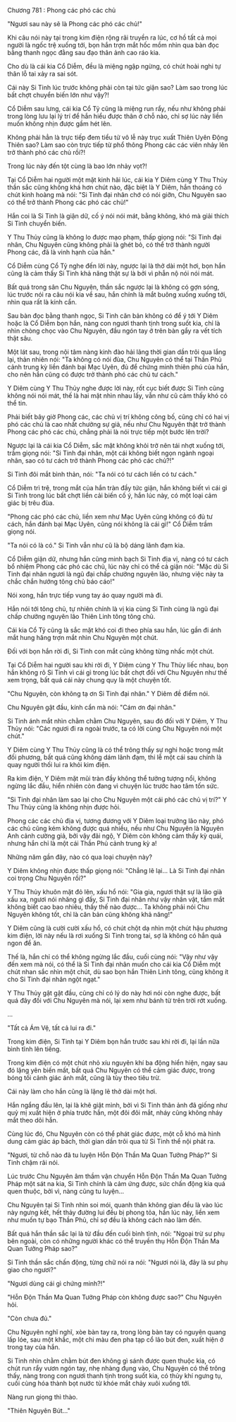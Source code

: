 




Chương 781 : Phong các phó các chủ


"Ngươi sau này sẽ là Phong các phó các chủ!"

Khi câu nói này tại trong kim điện rộng rãi truyền ra lúc, cơ hồ tất cả mọi người là ngốc trệ xuống tới, bọn hắn trợn mắt hốc mồm nhìn qua bàn đọc bằng thanh ngọc đằng sau đạo thân ảnh cao ráo kia.

Cho dù là cái kia Cổ Diễm, đều là miệng ngập ngừng, có chút hoài nghi tự thân lỗ tai xảy ra sai sót.

Cái này Si Tinh lúc trước không phải còn tại tức giận sao? Làm sao trong lúc bất chợt chuyển biến lớn như vậy?!

Cổ Diễm sau lưng, cái kia Cổ Tỷ cũng là miệng run rẩy, nếu như không phải trong lòng lưu lại lý trí để hắn hiểu được thân ở chỗ nào, chỉ sợ lúc này liền muốn không nhịn được gầm hét lên.

Không phải hẳn là trực tiếp đem tiểu tử vô lễ này trục xuất Thiên Uyên Động Thiên sao? Làm sao còn trực tiếp từ phổ thông Phong các các viên nhảy lên trở thành phó các chủ rồi?!

Trong lúc này đến tột cùng là bao lớn nhảy vọt?!

Tại Cổ Diễm hai người một mặt kinh hãi lúc, cái kia Y Diêm cùng Y Thu Thủy thần sắc cũng không khá hơn chút nào, đặc biệt là Y Diêm, hắn thoáng có chút kinh hoàng mà nói: "Si Tinh đại nhân chớ có nói giỡn, Chu Nguyên sao có thể trở thành Phong các phó các chủ!"

Hắn coi là Si Tinh là giận dữ, cố ý nói nói mát, bằng không, khó mà giải thích Si Tinh chuyển biến.

Y Thu Thủy cũng là không lo được mạo phạm, thấp giọng nói: "Si Tinh đại nhân, Chu Nguyên cũng không phải là ghét bỏ, có thể trở thành người Phong các, đã là vinh hạnh của hắn."

Cổ Diễm cùng Cổ Tỷ nghe đến lời này, ngược lại là thở dài một hơi, bọn hắn cũng là cảm thấy Si Tinh khả năng thật sự là bởi vì phẫn nộ nói nói mát.

Bất quá trong sân Chu Nguyên, thần sắc ngược lại là không có gợn sóng, lúc trước nói ra câu nói kia về sau, hắn chính là mắt buông xuống xuống tới, nhìn qua rất là kính cẩn.

Sau bàn đọc bằng thanh ngọc, Si Tinh căn bản không có để ý tới Y Diêm hoặc là Cổ Diễm bọn hắn, nàng con ngươi thanh tịnh trong suốt kia, chỉ là nhìn chòng chọc vào Chu Nguyên, đầu ngón tay ở trên bàn gẩy ra vết tích thật sâu.

Một lát sau, trong nội tâm nàng kinh đào hải lãng thời gian dần trôi qua lắng lại, thản nhiên nói: "Ta không có nói đùa, Chu Nguyên có thể tại Thần Phủ cảnh trung kỳ liền đánh bại Mạc Uyên, đủ để chứng minh thiên phú của hắn, cho nên hắn cũng có được trở thành phó các chủ tư cách."

Y Diêm cùng Y Thu Thủy nghe được lời này, rốt cục biết được Si Tinh cũng không nói nói mát, thế là hai mặt nhìn nhau lấy, vẫn như cũ cảm thấy khó có thể tin.

Phải biết bây giờ Phong các, các chủ vị trí không công bố, cũng chỉ có hai vị phó các chủ là cao nhất chưởng sự giả, nếu như Chu Nguyên thật trở thành Phong các phó các chủ, chẳng phải là nói trực tiếp một bước lên trời?

Ngược lại là cái kia Cổ Diễm, sắc mặt không khỏi trở nên tái nhợt xuống tới, trầm giọng nói: "Si Tinh đại nhân, một cái không biết ngọn ngành ngoại nhân, sao có tư cách trở thành Phong các phó các chủ?!"

Si Tinh đôi mắt bình thản, nói: "Ta nói có tư cách liền có tư cách."

Cổ Diễm trì trệ, trong mắt của hắn tràn đầy tức giận, hắn không biết vì cái gì Si Tinh trong lúc bất chợt liền cải biến cố ý, hắn lúc này, có một loại cảm giác bị trêu đùa.

"Phong các phó các chủ, liền xem như Mạc Uyên cũng không có đủ tư cách, hắn đánh bại Mạc Uyên, cũng nói không là cái gì!" Cổ Diễm trầm giọng nói.

"Ta nói có là có." Si Tinh vẫn như cũ là bộ dáng lãnh đạm kia.

Cổ Diễm giận dữ, nhưng hắn cũng minh bạch Si Tinh địa vị, nàng có tư cách bổ nhiệm Phong các phó các chủ, lúc này chỉ có thể cả giận nói: "Mặc dù Si Tinh đại nhân ngươi là ngũ đại chấp chưởng nguyên lão, nhưng việc này ta chắc chắn hướng tông chủ báo cáo!"

Nói xong, hắn trực tiếp vung tay áo quay người mà đi.

Hắn nói tới tông chủ, tự nhiên chính là vị kia cùng Si Tinh cùng là ngũ đại chấp chưởng nguyên lão Thiên Linh tông tông chủ.

Cái kia Cổ Tỷ cũng là sắc mặt khó coi đi theo phía sau hắn, lúc gần đi ánh mắt hung hăng trợn mắt nhìn Chu Nguyên một chút.

Đối với bọn hắn rời đi, Si Tinh con mắt cũng không từng nhấc một chút.

Tại Cổ Diễm hai người sau khi rời đi, Y Diêm cùng Y Thu Thủy liếc nhau, bọn hắn không rõ Si Tinh vì cái gì trong lúc bất chợt đối với Chu Nguyên như thế xem trọng, bất quá cái này chung quy là một chuyện tốt.

"Chu Nguyên, còn không tạ ơn Si Tinh đại nhân." Y Diêm đề điểm nói.

Chu Nguyên gật đầu, kính cẩn mà nói: "Cám ơn đại nhân."

Si Tinh ánh mắt nhìn chằm chằm Chu Nguyên, sau đó đối với Y Diêm, Y Thu Thủy nói: "Các ngươi đi ra ngoài trước, ta có lời cùng Chu Nguyên nói một chút."

Y Diêm cùng Y Thu Thủy cũng là có thể trông thấy sự nghi hoặc trong mắt đối phương, bất quá cũng không dám lãnh đạm, thi lễ một cái sau chính là quay người thối lui ra khỏi kim điện.

Ra kim điện, Y Diêm mặt mũi tràn đầy không thể tưởng tượng nổi, không ngừng lắc đầu, hiển nhiên còn đang vì chuyện lúc trước hao tâm tốn sức.

"Si Tinh đại nhân làm sao lại cho Chu Nguyên một cái phó các chủ vị trí?" Y Thu Thủy cũng là không nhịn được hỏi.

Phong các các chủ địa vị, tương đương với Y Diêm loại trưởng lão này, phó các chủ cũng kém không được quá nhiều, nếu như Chu Nguyên là Nguyên Anh cảnh cường giả, bởi vậy đãi ngộ, Y Diêm còn không cảm thấy kỳ quái, nhưng hắn chỉ là một cái Thần Phủ cảnh trung kỳ a!

Những năm gần đây, nào có qua loại chuyện này?

Y Diêm không nhịn được thấp giọng nói: "Chẳng lẽ lại... Là Si Tinh đại nhân coi trọng Chu Nguyên rồi?"

Y Thu Thủy khuôn mặt đỏ lên, xấu hổ nói: "Gia gia, ngươi thật sự là lão già xấu xa, ngươi nói nhăng gì đấy, Si Tinh đại nhân như vậy nhân vật, tầm mắt không biết cao bao nhiêu, thấy thế nào được... Ta không phải nói Chu Nguyên không tốt, chỉ là căn bản cũng không khả năng!"

Y Diêm cũng là cười cười xấu hổ, có chút chột dạ nhìn một chút hậu phương kim điện, lời này nếu là rơi xuống Si Tinh trong tai, sợ là không có hắn quả ngon để ăn.

Thế là, hắn chỉ có thể không ngừng lắc đầu, cuối cùng nói: "Vậy như vậy đến xem mà nói, có thể là Si Tinh đại nhân muốn cho cái kia Cổ Diễm một chút nhan sắc nhìn một chút, dù sao bọn hắn Thiên Linh tông, cũng không ít cho Si Tinh đại nhân ngột ngạt."

Y Thu Thủy gật gật đầu, cũng chỉ có lý do này hơi nói còn nghe được, bất quá đây đối với Chu Nguyên mà nói, lại xem như bánh từ trên trời rớt xuống.

...

"Tất cả Ám Vệ, tất cả lui ra đi."

Trong kim điện, Si Tinh tại Y Diêm bọn hắn trước sau khi rời đi, lại lần nữa bình tĩnh lên tiếng.

Trong kim điện có một chút nhỏ xíu nguyên khí ba động hiển hiện, ngay sau đó lặng yên biến mất, bất quá Chu Nguyên có thể cảm giác được, trong bóng tối cảnh giác ánh mắt, cũng là tùy theo tiêu trừ.

Cái này làm cho hắn cũng là lặng lẽ thở dài một hơi.

Hắn ngẩng đầu lên, lại là khẽ giật mình, bởi vì Si Tinh thân ảnh đã giống như quỷ mị xuất hiện ở phía trước hắn, một đôi đôi mắt, nháy cũng không nháy mắt theo dõi hắn.

Cùng lúc đó, Chu Nguyên còn có thể phát giác được, một cỗ khó mà hình dung cảm giác áp bách, thời gian dần trôi qua từ Si Tinh thể nội phát ra.

"Ngươi, từ chỗ nào đã tu luyện Hỗn Độn Thần Ma Quan Tưởng Pháp?" Si Tinh chậm rãi nói.

Lúc trước Chu Nguyên âm thầm vận chuyển Hỗn Độn Thần Ma Quan Tưởng Pháp một sát na kia, Si Tinh chính là cảm ứng được, sức chấn động kia quá quen thuộc, bởi vì, nàng cũng tu luyện...

Chu Nguyên tại Si Tinh nhìn soi mói, quanh thân không gian đều là vào lúc này ngưng kết, hết thảy đường lui đều bị phong tỏa, hắn lúc này, liền xem như muốn tự bạo Thần Phủ, chỉ sợ đều là không cách nào làm đến.

Bất quá hắn thần sắc lại là từ đầu đến cuối bình tĩnh, nói: "Ngoại trừ sư phụ bên ngoài, còn có những người khác có thể truyền thụ Hỗn Độn Thần Ma Quan Tưởng Pháp sao?"

Si Tinh thần sắc chấn động, từng chữ nói ra nói: "Ngươi nói là, đây là sư phụ giao cho ngươi?"

"Ngươi dùng cái gì chứng minh?!"

"Hỗn Độn Thần Ma Quan Tưởng Pháp còn không được sao?" Chu Nguyên hỏi.

"Còn chưa đủ."

Chu Nguyên nghĩ nghĩ, xòe bàn tay ra, trong lòng bàn tay có nguyên quang lấp lóe, sau một khắc, một chi màu đen pha tạp cổ lão bút đen, xuất hiện ở trong tay của hắn.

Si Tinh nhìn chằm chằm bút đen không gì sánh được quen thuộc kia, có chút run rẩy vươn ngón tay, nhẹ nhàng đụng vào, Chu Nguyên có thể trông thấy, nàng trong con ngươi thanh tịnh trong suốt kia, có thủy khí ngưng tụ, cuối cùng hóa thành bọt nước từ khóe mắt chảy xuôi xuống tới.

Nàng run giọng thì thào.

"Thiên Nguyên Bút..."




